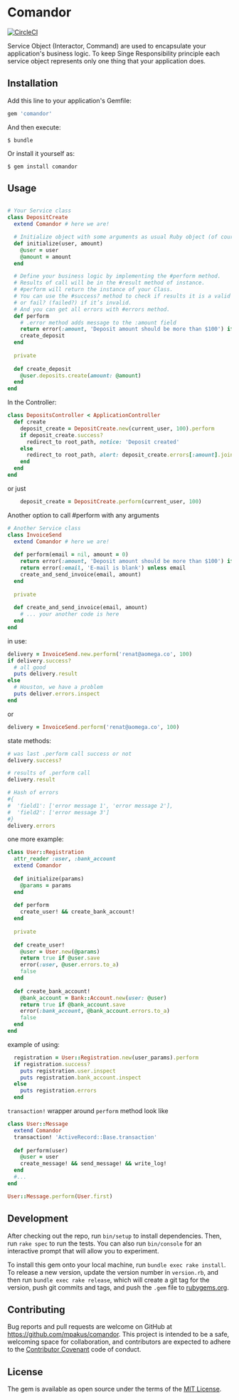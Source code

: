 # Comandor

[![CircleCI](https://circleci.com/gh/mpakus/comandor.svg?style=svg)](https://circleci.com/gh/mpakus/comandor)

Service Object (Interactor, Command) are used to encapsulate your application's business logic. 
To keep Singe Responsibility principle each service object represents only one thing that your application does.

## Installation

Add this line to your application's Gemfile:

```ruby
gem 'comandor'
```

And then execute:

    $ bundle

Or install it yourself as:

    $ gem install comandor

## Usage

```ruby

# Your Service class
class DepositCreate
  extend Comandor # here we are!

  # Initialize object with some arguments as usual Ruby object (of course it's optional)
  def initialize(user, amount)
    @user = user
    @amount = amount
  end

  # Define your business logic by implementing the #perform method.
  # Results of call will be in the #result method of instance.
  # #perform will return the instance of your Class.
  # You can use the #success? method to check if results it is a valid
  # or fail? (failed?) if it’s invalid.
  # And you can get all errors with #errors method.
  def perform
    # .error method adds message to the :amount field
    return error(:amount, 'Deposit amount should be more than $100') if @amount < 100
    create_deposit
  end
  
  private
  
  def create_deposit
    @user.deposits.create(amount: @amount)
  end
end
```

In the Controller:

```ruby
class DepositsController < ApplicationController
  def create
    deposit_create = DepositCreate.new(current_user, 100).perform
    if deposit_create.success?
      redirect_to root_path, notice: 'Deposit created'
    else
      redirect_to root_path, alert: deposit_create.errors[:amount].join("\n")
    end
  end
end
```

or just

```ruby
    deposit_create = DepositCreate.perform(current_user, 100)
```

Another option to call #perform with any arguments

```ruby
# Another Service class
class InvoiceSend
  extend Comandor # here we are!
  
  def perform(email = nil, amount = 0)
    return error(:amount, 'Deposit amount should be more than $100') if amount < 100
    return error(:email, 'E-mail is blank') unless email
    create_and_send_invoice(email, amount)
  end
  
  private
  
  def create_and_send_invoice(email, amount)
    # ... your another code is here    
  end    
end
```

in use:
```ruby
delivery = InvoiceSend.new.perform('renat@aomega.co', 100)
if delivery.success?
  # all good
  puts delivery.result
else
  # Houston, we have a problem 
  puts deliver.errors.inspect  
end
```
or
```ruby
delivery = InvoiceSend.perform('renat@aomega.co', 100)
```

state methods:
```ruby
# was last .perform call success or not
delivery.success?

# results of .perform call
delivery.result

# Hash of errors
#{
#  'field1': ['error message 1', 'error message 2'],
#  'field2': ['error message 3']
#}
delivery.errors
```

one more example:
```ruby
class User::Registration
  attr_reader :user, :bank_account
  extend Comandor
    
  def initialize(params)
    @params = params
  end
  
  def perform
    create_user! && create_bank_account!
  end
  
  private
  
  def create_user!
    @user = User.new(@params)
    return true if @user.save
    error(:user, @user.errors.to_a)
    false
  end
  
  def create_bank_account!
    @bank_account = Bank::Account.new(user: @user)
    return true if @bank_account.save
    error(:bank_account, @bank_account.errors.to_a)
    false
  end
end
```

example of using:
```ruby
  registration = User::Registration.new(user_params).perform
  if registration.success?
    puts registration.user.inspect
    puts registration.bank_account.inspect
  else
    puts registration.errors  
  end
```

`transaction!` wrapper around `perform` method look like
```ruby
class User::Message
  extend Comandor
  transaction! 'ActiveRecord::Base.transaction'
    
  def perform(user)
    @user = user
    create_message! && send_message! && write_log!
  end
  #...
end

User::Message.perform(User.first)
```

## Development

After checking out the repo, run `bin/setup` to install dependencies. Then, run `rake spec` to run the tests. You can also run `bin/console` for an interactive prompt that will allow you to experiment.

To install this gem onto your local machine, run `bundle exec rake install`. To release a new version, update the version number in `version.rb`, and then run `bundle exec rake release`, which will create a git tag for the version, push git commits and tags, and push the `.gem` file to [rubygems.org](https://rubygems.org).

## Contributing

Bug reports and pull requests are welcome on GitHub at https://github.com/mpakus/comandor. This project is intended to be a safe, welcoming space for collaboration, and contributors are expected to adhere to the [Contributor Covenant](http://contributor-covenant.org) code of conduct.


## License

The gem is available as open source under the terms of the [MIT License](http://opensource.org/licenses/MIT).
